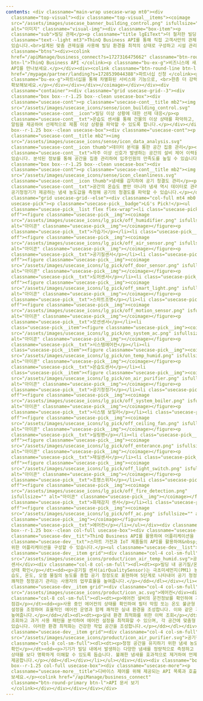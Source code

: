 ```yaml
---
contents: <div classname="main-wrap usecase-wrap mt0"><div
  classname="top-visual"><div classname="top-visual__items"><coimage
  src="/assets/images/usecase_banner_building_control.png" isfullsize=""
  alt="이미지" classname="visual-img"><div classname="box-item"><p
  classname="sub">빌딩 관제</p><p classname="title lgEiText">더 철저한 빌딩 관리</p><p
  classname="text--light mt3">ThinQ Business API를 통해 직접 고객사만의 관제실을 구성할 수
  있습니다.<br>설계된 맞춤 관제실을 사용해 빌딩 환경을 최적의 상태로 구성하고 시설 관리자의 운영 효율을 높일 수 있습니다.</p><div
  classname="btns"><div><colink
  href="/apiManage/business_connect?s=1727316475662" classname="btn-round-black
  btn-l">ThinQ Business API </colink><p classname="bu-ex-g">비즈니스에 새로운 가능성을 열어줄
  API를 만나보세요.</p></div><div><colink classname="btn-round-line btn-l"
  href="/mypage/partner/landing?s=1728539044388">파트너십 신청 </colink><p
  classname="bu-ex-g">파트너십을 통해 차별화된 서비스와 기능으로, <br>한층 더 강력한 경쟁력을
  확보해보세요.</p></div></div></div></coimage></div></div><div
  classname="container"><div classname="grid usecase-grid--3"><div
  classname="box box--r-1.25 box--clean usecase-box"><div
  classname="usecase-cont"><p classname="usecase-cont__title mb2"><img
  src="/assets/images/usecase_icons/sense/icon_building_control.svg"
  classname="usecase-cont__icon">빌딩 이상 상황에 대한 선제 대응</p><p
  classname="usecase-cont__txt">온습도 센서를 통해 건물의 이상 상태를 파악하고, 문제가 발생하면 빌딩 운영자에게
  알림을 제공하여 선제적으로 제품 이상 상황을 파악할 수 있도록 합니다.</p></div></div><div classname="box
  box--r-1.25 box--clean usecase-box"><div classname="usecase-cont"><p
  classname="usecase-cont__title mb2"><img
  src="/assets/images/usecase_icons/sense/icon_data_analysis.svg"
  classname="usecase-cont__icon thumb">데이터 분석을 통한 공간 집중 관리</p><p
  classname="usecase-cont__txt">자주 이상 신호가 발생하는 공간의 설비 제어 이력을 확인하고 문제를 파악 할 수
  있습니다. 분석된 정보를 통해 공간을 집중 관리하여 입주인원의 만족도를 높일 수 있습니다.</p></div></div><div
  classname="box box--r-1.25 box--clean usecase-box"><div
  classname="usecase-cont"><p classname="usecase-cont__title mb2"><img
  src="/assets/images/usecase_icons/sense/icon_cleanliness.svg"
  classname="usecase-cont__icon thumb">냄새를 감지하여 공기 청결도 관리</p><p
  classname="usecase-cont__txt">공간의 온습도 뿐만 아니라 냄새 역시 데이터로 관리할 수 있습니다. 에어컨,
  공기청정기가 제공하는 냄새 농도값을 측정해 공기의 청결도를 파악할 수 있습니다.</p></div></div></div><div
  classname="grid usecase-grid--else"><div classname="col-full mt4 mb0
  usecase-pick"><p classname="usecase-pick__badge">LG's Pick!</p><ul
  classname="usecase-pick__list flex flex-wrap"><li class="usecase-pick__item
  off"><figure classname="usecase-pick__img"><coimage
  src="/assets/images/usecase_icons/lg_pick/off_humidifier.png" isfullsize=""
  alt="아이콘" classname="usecase-pick__img"></coimage></figure><p
  classname="usecase-pick__txt">가습기</p></li><li class="usecase-pick__item
  off"><figure classname="usecase-pick__img"><coimage
  src="/assets/images/usecase_icons/lg_pick/off_air_sensor.png" isfullsize=""
  alt="아이콘" classname="usecase-pick__img"></coimage></figure><p
  classname="usecase-pick__txt">공기질센서</p></li><li class="usecase-pick__item
  off"><figure classname="usecase-pick__img"><coimage
  src="/assets/images/usecase_icons/lg_pick/off_door_sensor.png" isfullsize=""
  alt="아이콘" classname="usecase-pick__img"></coimage></figure><p
  classname="usecase-pick__txt">도어센서</p></li><li class="usecase-pick__item
  off"><figure classname="usecase-pick__img"><coimage
  src="/assets/images/usecase_icons/lg_pick/off_smart_light.png" isfullsize=""
  alt="아이콘" classname="usecase-pick__img"></coimage></figure><p
  classname="usecase-pick__txt">스마트조명</p></li><li class="usecase-pick__item
  off"><figure classname="usecase-pick__img"><coimage
  src="/assets/images/usecase_icons/lg_pick/off_motion_sensor.png" isfullsize=""
  alt="아이콘" classname="usecase-pick__img"></coimage></figure><p
  classname="usecase-pick__txt">모션센서</p></li><li
  class="usecase-pick__item"><figure classname="usecase-pick__img"><coimage
  src="/assets/images/usecase_icons/lg_pick/on_system_ac.png" isfullsize=""
  alt="아이콘" classname="usecase-pick__img"></coimage></figure><p
  classname="usecase-pick__txt">시스템에어컨</p></li><li
  class="usecase-pick__item"><figure classname="usecase-pick__img"><coimage
  src="/assets/images/usecase_icons/lg_pick/on_temp_humid.png" isfullsize=""
  alt="아이콘" classname="usecase-pick__img"></coimage></figure><p
  classname="usecase-pick__txt">온습도센서</p></li><li
  class="usecase-pick__item"><figure classname="usecase-pick__img"><coimage
  src="/assets/images/usecase_icons/lg_pick/on_air_purifier.png" isfullsize=""
  alt="아이콘" classname="usecase-pick__img"></coimage></figure><p
  classname="usecase-pick__txt">공기청정기</p></li><li class="usecase-pick__item
  off"><figure classname="usecase-pick__img"><coimage
  src="/assets/images/usecase_icons/lg_pick/off_system_boiler.png" isfullsize=""
  alt="아이콘" classname="usecase-pick__img"></coimage></figure><p
  classname="usecase-pick__txt">시스템 보일러</p></li><li class="usecase-pick__item
  off"><figure classname="usecase-pick__img"><coimage
  src="/assets/images/usecase_icons/lg_pick/off_ceiling_fan.png" isfullsize=""
  alt="아이콘" classname="usecase-pick__img"></coimage></figure><p
  classname="usecase-pick__txt">실링팬</p></li><li class="usecase-pick__item
  off"><figure classname="usecase-pick__img"><coimage
  src="/assets/images/usecase_icons/lg_pick/off_enterance.png" isfullsize=""
  alt="아이콘" classname="usecase-pick__img"></coimage></figure><p
  classname="usecase-pick__txt">재실센서</p></li><li class="usecase-pick__item
  off"><figure classname="usecase-pick__img"><coimage
  src="/assets/images/usecase_icons/lg_pick/off_light_switch.png" isfullsize=""
  alt="아이콘" classname="usecase-pick__img"></coimage></figure><p
  classname="usecase-pick__txt">조명스위치</p></li><li class="usecase-pick__item
  off"><figure classname="usecase-pick__img"><coimage
  src="/assets/images/usecase_icons/lg_pick/off_fire_detection.png"
  isfullsize="" alt="아이콘" classname="usecase-pick__img"></coimage></figure><p
  classname="usecase-pick__txt">화재감지 센서</p></li><li class="usecase-pick__item
  off"><figure classname="usecase-pick__img"><coimage
  src="/assets/images/usecase_icons/lg_pick/off_ac.png" isfullsize="" alt="아이콘"
  classname="usecase-pick__img"></coimage></figure><p
  classname="usecase-pick__txt">에어컨</p></li></ul></div><div classname="box
  box--r-1.25 box--clean col-full usecase-box"><div classname="usecase-dev"><h3
  classname="usecase-dev__tit">ThinQ Business API를 활용하여 어플리케이션을 개발하세요</h3><p
  classname="usecase-dev__txt">스마트 가전과 IoT 제품들의 API를 활용하여&nbsp;<br>사용자 또는 관리자를
  위한 어플리케이션을 구성할 수 있습니다.</p><ul classname="usecase-dev__list"><li
  classname="usecase-dev__item grid"><div classname="col-4 col-sm-full"><img
  src="/assets/images/usecase_icons/product/icon_air_temp_humid.svg">공기질/온습도
  센서</div><div classname="col-8 col-sm-full"><dl><dt><p>빌딩 내 공기질/온습도 센서를 통한 공기질
  상태 확인</p></dt><dd><p>공기질 센서(airQualitySensor)는 극초미세먼지(PM1) 농도까지 측정할 뿐만 아니라,
  습도, 온도, 오염 물질의 농도를 종합 공기 청정도로 표현하여 5단계로 나타내어 공기 청정을 자동화 합니다. 인구 밀도가 높은 오피스에서
  쾌적한 청정공기 관리는 사용자의 업무효율을 높여줍니다.</p></dd></dl></div></li><li
  classname="usecase-dev__item grid"><div classname="col-4 col-sm-full"><img
  src="/assets/images/usecase_icons/product/icon_ac.svg">에어컨</div><div
  classname="col-8 col-sm-full"><dl><dt><p>에어컨 설비의 운전정보를 확인하여 기기 상태
  점검</p></dt><dd><p>사용 중인 에어컨의 상태를 확인하여 필터 막힘 또는 온도 불균형 등의 문제를 조기에 감지하고, 필요에 따라
  설정을 조정하여 효율적인 에어컨 운영과 함께 쾌적한 실내 환경을 조성합니다. 이와 같은 지능형 에어컨 관리는 사용자의 편안함과 업무 집중도를
  높여줍니다.</p></dd></dl><dl><dt><p>실내 환경 최적화를 위한 이력 조회</p></dt><dd><p>에어컨의 사용 이력을
  조회하고 과거 사용 패턴을 분석하여 에어컨 설정을 최적화할 수 있으며, 각 공간에 맞춤형 환경을 제공하여 모두에게 생산적인 환경을 제공할 수
  있습니다. 이러한 환경 최적화는 건강한 작업 공간을 조성합니다.</p></dd></dl></div></li><li
  classname="usecase-dev__item grid"><div classname="col-4 col-sm-full"><img
  src="/assets/images/usecase_icons/product/icon_air_purifier.svg">공기청정기</div><div
  classname="col-8 col-sm-full"><dl><dt><p>청정 공간을 유지하기 위한 냄새 농도값
  확인</p></dt><dd><p>기기가 빌딩 내에서 발생하는 다양한 냄새를 정량적으로 측정하고 5단계로 나누어 표시함으로써 해당 공간의 냄새
  상태를 보다 명확하게 이해할 수 있도록 돕습니다. 불쾌한 냄새를 효과적으로 제거하여 언제나 상쾌한 공간을
  제공합니다.</p></dd></dl></div></li></ul></div></div><div classname="box
  box--r-1.25 col-full usecase-box"><div classname="usecase-more"><p
  classname="usecase-more__title">디바이스 제어를 위해 제공되는 API 목록과 호출 시퀀스 정보를 확인해
  보세요.</p><colink href="/apiManage/business_connect"
  classname="btn-round-primary btn-l">API 문서 보기
  </colink></div></div></div></div></div>
---
```

